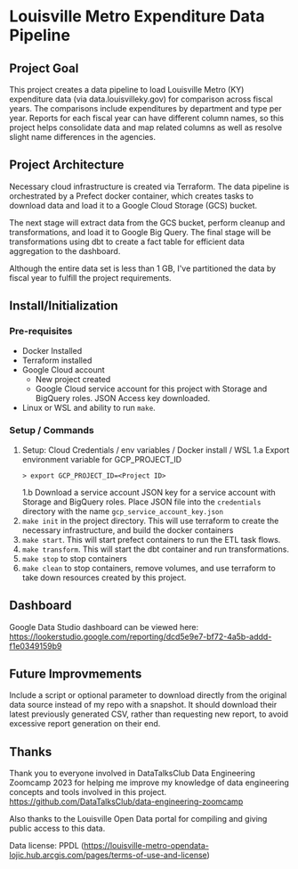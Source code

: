 # Louisville Metro Expenditure Data Pipeline

## Project Goal

This project creates a data pipeline to load Louisville Metro (KY) expenditure data (via data.louisvilleky.gov) for comparison across fiscal years.  The comparisons include expenditures by department and type per year. Reports for each fiscal year can have different column names, so this project helps consolidate data and map related columns as well as resolve slight name differences in the agencies.

## Project Architecture

Necessary cloud infrastructure is created via Terraform. The data pipeline is orchestrated by a Prefect docker container, which creates tasks to download data and load it to a Google Cloud Storage (GCS) bucket.

The next stage will extract data from the GCS bucket, perform cleanup and transformations, and load it to Google Big Query. The final stage will be transformations using dbt to create a fact table for efficient data aggregation to the dashboard.

Although the entire data set is less than 1 GB, I've partitioned the data by fiscal year to fulfill the project requirements. 

## Install/Initialization

### Pre-requisites
* Docker Installed
* Terraform installed
* Google Cloud account
    * New project created
    * Google Cloud service account for this project with Storage and BigQuery roles. JSON Access key downloaded.
* Linux or WSL and ability to run `make`.

### Setup / Commands
1. Setup: Cloud Credentials / env variables / Docker install / WSL
    1.a Export environment variable for GCP_PROJECT_ID
    ```
    > export GCP_PROJECT_ID=<Project ID>
    ```
    1.b Download a service account JSON key for a service account with Storage and BigQuery roles. Place JSON file into the `credentials` directory with the name `gcp_service_account_key.json`
2. `make init` in the project directory. This will use terraform to create the necessary infrastructure, and build the docker containers
3. `make start`. This will start prefect containers to run the ETL task flows.
4. `make transform`. This will start the dbt container and run transformations.
5. `make stop` to stop containers
6. `make clean` to stop containers, remove volumes, and use terraform to take down resources created by this project.

## Dashboard
Google Data Studio dashboard can be viewed here: https://lookerstudio.google.com/reporting/dcd5e9e7-bf72-4a5b-addd-f1e0349159b9

## Future Improvmements

Include a script or optional parameter to download directly from the original data source instead of my repo with a snapshot. It should download their latest previously generated CSV, rather than requesting new report, to avoid excessive report generation on their end.

## Thanks

Thank you to everyone involved in DataTalksClub Data Engineering Zoomcamp 2023 for helping me improve my knowledge of data engineering concepts and tools involved in this project. https://github.com/DataTalksClub/data-engineering-zoomcamp

Also thanks to the Louisville Open Data portal for compiling and giving public access to this data.

Data license: PPDL (https://louisville-metro-opendata-lojic.hub.arcgis.com/pages/terms-of-use-and-license)
